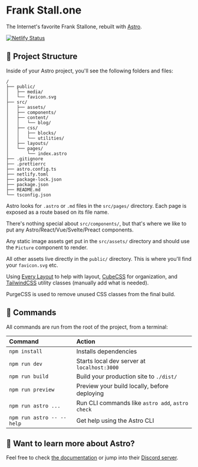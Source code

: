 # Frank Stall.one

The Internet's favorite Frank Stallone, rebuilt with [Astro](https://astro.build).

[![Netlify Status](https://api.netlify.com/api/v1/badges/f0053d9c-b59c-4cd1-bcb9-555e8f2cb7c5/deploy-status)](https://app.netlify.com/sites/frankstallone/deploys)

## 🚀 Project Structure

Inside of your Astro project, you'll see the following folders and files:

```
/
├── public/
│   ├── media/
│   └── favicon.svg
├── src/
│   ├── assets/
│   ├── components/
│   ├── content/
│   │   └── blog/
│   ├── css/
│   │   ├── blocks/
│   │   └── utilities/
│   ├── layouts/
│   └── pages/
│       └── index.astro
├── .gitignore
├── .prettierrc
├── astro.config.ts
├── netlify.toml
├── package-lock.json
├── package.json
├── README.md
└── tsconfig.json
```

Astro looks for `.astro` or `.md` files in the `src/pages/` directory. Each page is exposed as a route based on its file name.

There's nothing special about `src/components/`, but that's where we like to put any Astro/React/Vue/Svelte/Preact components.

Any static image assets get put in the `src/assets/` directory and should use the `Picture` component to render.

All other assets live directly in the `public/` directory. This is where you'll find your `favicon.svg` etc.

Using [Every Layout](https://every-layout.dev/rudiments/units/#utility-classes) to help with layout, [CubeCSS](https://cube.fyi/) for organization, and [TailwindCSS](https://tailwindcss.com/) utility classes (manually add what is needed).

PurgeCSS is used to remove unused CSS classes from the final build.

## 🧞 Commands

All commands are run from the root of the project, from a terminal:

| Command                   | Action                                           |
| :------------------------ | :----------------------------------------------- |
| `npm install`             | Installs dependencies                            |
| `npm run dev`             | Starts local dev server at `localhost:3000`      |
| `npm run build`           | Build your production site to `./dist/`          |
| `npm run preview`         | Preview your build locally, before deploying     |
| `npm run astro ...`       | Run CLI commands like `astro add`, `astro check` |
| `npm run astro -- --help` | Get help using the Astro CLI                     |

## 👀 Want to learn more about Astro?

Feel free to check [the documentation](https://docs.astro.build) or jump into their [Discord server](https://astro.build/chat).
